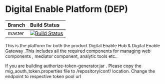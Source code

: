 # Digital Enable Platform (DEP)



| Branch | Build Status |
| :------------ |:-------------
| master | [![Build Status](http://ci.wso2telco.com/job/component-dep/badge/icon)](http://ci.wso2telco.com/job/component-dep/)


This is the platform for both the product Digital Enable Hub &  Digital Enable Gateway .This includes all the required components for managing web components , mediator component, analytic tools etc..


If you are building authorize-token-generator.jar .
Please copy the mig_aouth_token.properties file to <HUB HOME>/repository/conf/ location.
Change the endpoint to respective token pool url
